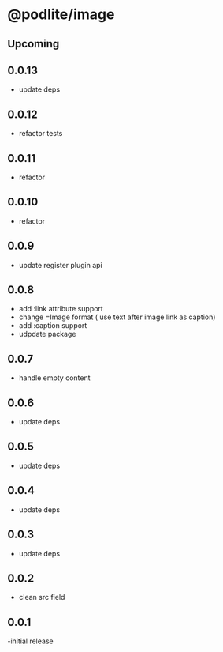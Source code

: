 # @podlite/image

## Upcoming

## 0.0.13

- update deps

## 0.0.12

- refactor tests

## 0.0.11

- refactor

## 0.0.10

- refactor

## 0.0.9

- update register plugin api

## 0.0.8

- add :link attribute support
- change =Image format ( use text after image link as caption)
- add :caption support
- udpdate package

## 0.0.7

- handle empty content

## 0.0.6

- update deps

## 0.0.5

- update deps

## 0.0.4

- update deps

## 0.0.3

- update deps

## 0.0.2

- clean src field

## 0.0.1

-initial release
